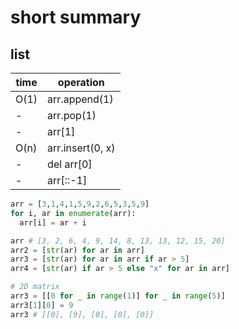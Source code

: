 # short summary

## list
| time  | operation
| -     | -
| O(1)  | arr.append(1)
| -     | arr.pop(1)
| -     | arr[1]
| O(n)  | arr.insert(0, x)
| -     | del arr[0]
| -     | arr[::-1]

```python
arr = [3,1,4,1,5,9,2,6,5,3,5,9]
for i, ar in enumerate(arr):
  arr[i] = ar + i

arr # [3, 2, 6, 4, 9, 14, 8, 13, 13, 12, 15, 20]
arr2 = [str(ar) for ar in arr]
arr3 = [str(ar) for ar in arr if ar > 5]
arr4 = [str(ar) if ar > 5 else "x" for ar in arr]

# 2D matrix
arr3 = [[0 for _ in range(1)] for _ in range(5)]
arr3[1][0] = 9
arr3 # [[0], [9], [0], [0], [0]]
```
